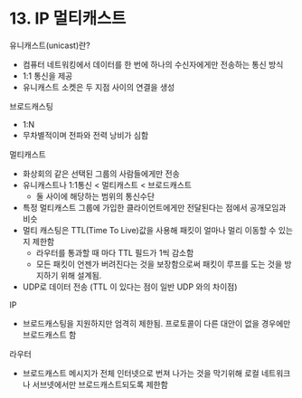 # 13. IP 멀티캐스트

유니캐스트(unicast)란?

* 컴퓨터 네트워킹에서 데이터를 한 번에 하나의 수신자에게만 전송하는 통신 방식
* 1:1 통신을 제공
* 유니캐스트 소켓은 두 지점 사이의 연결을 생성

브로드캐스팅

* 1:N
* 무차별적이며 전파와 전력 낭비가 심함

멀티캐스트

* 화상회의 같은 선택된 그룹의 사람들에게만 전송
* 유니캐스트나 1:1통신 < 멀티캐스트 < 브로드캐스트
  * 둘 사이에 해당하는 범위의 통신수단
* 특정 멀티캐스트 그룹에 가입한 클라이언트에게만 전달된다는 점에서 공개모임과 비슷
* 멀티 캐스팅은 TTL(Time To Live)값을 사용해 패킷이 얼마나 멀리 이동할 수 있는지 제한함
  * 라우터를 통과할 때 마다 TTL 필드가 1씩 감소함
  * 모든 패킷이 언젠가 버려진다는 것을 보장함으로써 패킷이 루프를 도는 것을 방지하기 위해 설계됨.
* UDP로 데이터 전송 (TTL 이 있다는 점이 일반 UDP 와의 차이점)

IP

* 브로드캐스팅을 지원하지만 엄격히 제한됨. 프로토콜이 다른 대안이 없을 경우에만 브로드캐스트 함

라우터

* 브로드캐스트 메시지가 전체 인터넷으로 번져 나가는 것을 막기위해 로컬 네트워크나 서브넷에서만 브로드캐스트되도록 제한함
